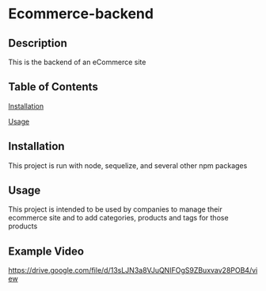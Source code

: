 # Ecommerce-backend

## Description
This is the backend of an eCommerce site

## Table of Contents
[Installation](#installation)

[Usage](#usage)


## Installation
This project is run with node, sequelize, and several other npm packages

## Usage
This project is intended to be used by companies to manage their ecommerce site and to add categories, products and tags for those products


## Example Video

https://drive.google.com/file/d/13sLJN3a8VJuQNIFOgS9ZBuxvav28POB4/view
